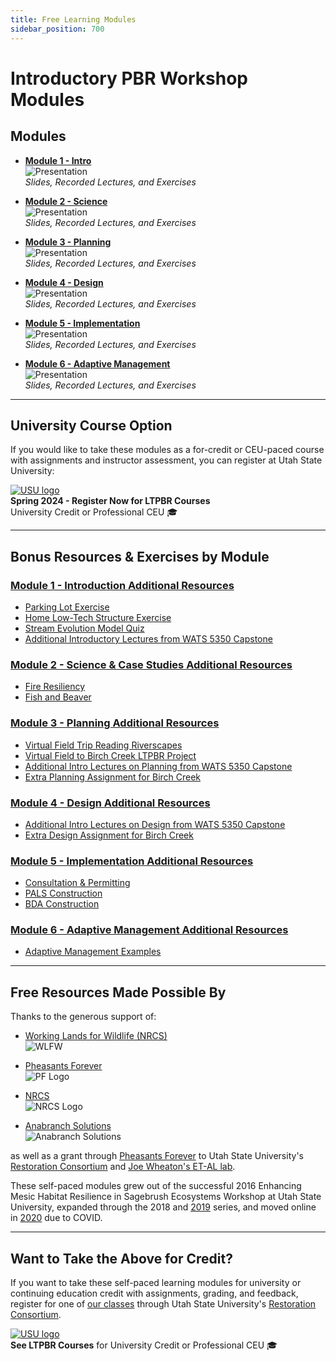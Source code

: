 ```yaml
---
title: Free Learning Modules
sidebar_position: 700
---
```


# Introductory PBR Workshop Modules

## Modules

- [**Module 1 - Intro**](/workshops/2020/SGI/Modules/module1)  
  ![Presentation](/img/diagrams/presentation.png)  
  *Slides, Recorded Lectures, and Exercises*

- [**Module 2 - Science**](/workshops/2020/SGI/Modules/module2)  
  ![Presentation](/img/diagrams/presentation.png)  
  *Slides, Recorded Lectures, and Exercises*

- [**Module 3 - Planning**](/workshops/2020/SGI/Modules/module3)  
  ![Presentation](/img/diagrams/presentation.png)  
  *Slides, Recorded Lectures, and Exercises*

- [**Module 4 - Design**](/workshops/2020/SGI/Modules/module4)  
  ![Presentation](/img/diagrams/presentation.png)  
  *Slides, Recorded Lectures, and Exercises*

- [**Module 5 - Implementation**](/workshops/2020/SGI/Modules/module5)  
  ![Presentation](/img/diagrams/presentation.png)  
  *Slides, Recorded Lectures, and Exercises*

- [**Module 6 - Adaptive Management**](/workshops/2020/SGI/Modules/module6)  
  ![Presentation](/img/diagrams/presentation.png)  
  *Slides, Recorded Lectures, and Exercises*

---

## University Course Option

If you would like to take these modules as a for-credit or CEU-paced course with assignments and instructor assessment, you can register at Utah State University:

[![USU logo](/img/sponsors/USU.png)](/workshops/2024/USU)  
**Spring 2024 - Register Now for LTPBR Courses**  
University Credit or Professional CEU 🎓

---

## Bonus Resources & Exercises by Module

### [Module 1 - Introduction Additional Resources](/resources/Topics/01_Overview/)

- [Parking Lot Exercise](/resources/Topics/01_Overview/parkinglot)
- [Home Low-Tech Structure Exercise](/resources/Topics/01_Overview/homeverson)
- [Stream Evolution Model Quiz](/resources/Topics/01_Overview/sem)
- [Additional Introductory Lectures from WATS 5350 Capstone](http://capstone.restoration.usu.edu/Course_Topics/WATS_5350/Low-Tech/intro.html)

### [Module 2 - Science & Case Studies Additional Resources](/resources/Topics/02_Science/)

- [Fire Resiliency](/resources/Topics/02_Science/fire)
- [Fish and Beaver](/resources/Topics/02_Science/fish)

### [Module 3 - Planning Additional Resources](/resources/Topics/03_Planning/)

- [Virtual Field Trip Reading Riverscapes](/resources/Topics/03_Planning/sturcturalForcing)
- [Virtual Field to Birch Creek LTPBR Project](/resources/Topics/03_Planning/birchcreek)
- [Additional Intro Lectures on Planning from WATS 5350 Capstone](http://capstone.restoration.usu.edu/Course_Topics/WATS_5350/Low-Tech/planning.html)
- [Extra Planning Assignment for Birch Creek](http://capstone.restoration.usu.edu/Course_Topics/WATS_5350/Low-Tech/Projects/birch/birchplanning.html)

### [Module 4 - Design Additional Resources](/resources/Topics/04_Design/)

- [Additional Intro Lectures on Design from WATS 5350 Capstone](http://capstone.restoration.usu.edu/Course_Topics/WATS_5350/Low-Tech/planning.html)
- [Extra Design Assignment for Birch Creek](http://capstone.restoration.usu.edu/Course_Topics/WATS_5350/Low-Tech/Projects/birch/birchdesign.html)

### [Module 5 - Implementation Additional Resources](/resources/Topics/05_Implementation/)

- [Consultation & Permitting](/resources/Topics/05_Implementation/permitting)
- [PALS Construction](/resources/Topics/05_Implementation/PALS)
- [BDA Construction](/resources/Topics/05_Implementation/BDAs)

### [Module 6 - Adaptive Management Additional Resources](/resources/Topics/06_AdaptiveMgt/)

- [Adaptive Management Examples](/resources/Topics/06_AdaptiveMgt/adaptivemgt)

---

## Free Resources Made Possible By

Thanks to the generous support of:

- [Working Lands for Wildlife (NRCS)](https://www.nrcs.usda.gov/wps/portal/nrcs/detailfull/national/programs/initiatives/?cid=steldevb1027671)  
  ![WLFW](/img/sponsors/WLFW.png)

- [Pheasants Forever](https://pheasantsforever.org/Hunt/pheasant-hunting.aspx)  
  ![PF Logo](/img/sponsors/pf-logo_2.png)

- [NRCS](https://www.nrcs.usda.gov/wps/portal/nrcs/detailfull/national/programs/initiatives/?cid=steldevb1027671)  
  ![NRCS Logo](/img/sponsors/usda-nrcs-logo_1_orig.png)

- [Anabranch Solutions](http://anabranchsolutions.com)  
  ![Anabranch Solutions](/img/sponsors/anabranchsolutionslogo-square-450_10.png)

as well as a grant through [Pheasants Forever](https://www.pheasantsforever.org/) to Utah State University's [Restoration Consortium](http://restoration.usu.edu/) and [Joe Wheaton's ET-AL lab](http://etal.joewheaton.org/).

These self-paced modules grew out of the successful 2016 Enhancing Mesic Habitat Resilience in Sagebrush Ecosystems Workshop at Utah State University, expanded through the 2018 and [2019](/workshops/2019/SGI/) series, and moved online in [2020](/workshops/2020/SGI/) due to COVID.

---

## Want to Take the Above for Credit?

If you want to take these self-paced learning modules for university or continuing education credit with assignments, grading, and feedback, register for one of [our classes](/workshops/uni) through Utah State University's [Restoration Consortium](http://restoration.usu.edu).

[![USU logo](/img/sponsors/USU.png)](/workshops/uni)  
**See LTPBR Courses** for University Credit or Professional CEU 🎓
